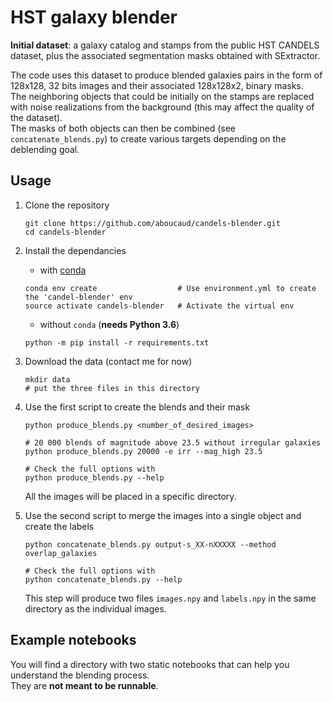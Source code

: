 # HST galaxy blender

**Initial dataset**: a galaxy catalog and stamps from the public HST CANDELS dataset, plus the associated segmentation masks obtained with SExtractor.  

The code uses this dataset to produce blended galaxies pairs in the form of 128x128, 32 bits images and their associated 128x128x2, binary masks.  
The neighboring objects that could be initially on the stamps are replaced with noise realizations from the background (this may affect the quality of the dataset).  
The masks of both objects can then be combined (see `concatenate_blends.py`) to create various targets depending on the deblending goal.

## Usage

1. Clone the repository
   ```
   git clone https://github.com/aboucaud/candels-blender.git
   cd candels-blender
   ```

2. Install the dependancies
   - with [conda](https://www.anaconda.com/download/)
   ```
   conda env create                  # Use environment.yml to create the 'candel-blender' env
   source activate candels-blender   # Activate the virtual env
   ```
   - without `conda` (**needs Python 3.6**)
   ```
   python -m pip install -r requirements.txt
   ```

3. Download the data (contact me for now)
   ```
   mkdir data
   # put the three files in this directory
   ```

4. Use the first script to create the blends and their mask
   ```
   python produce_blends.py <number_of_desired_images>

   # 20 000 blends of magnitude above 23.5 without irregular galaxies
   python produce_blends.py 20000 -e irr --mag_high 23.5

   # Check the full options with
   python produce_blends.py --help
   ```
   All the images will be placed in a specific directory.

5. Use the second script to merge the images into a single object and create the labels
   ```
   python concatenate_blends.py output-s_XX-nXXXXX --method overlap_galaxies

   # Check the full options with
   python concatenate_blends.py --help
   ```
   This step will produce two files `images.npy` and `labels.npy` in the same directory as the individual images.


## Example notebooks

You will find a directory with two static notebooks that can help you understand the blending process.  
They are **not meant to be runnable**.
